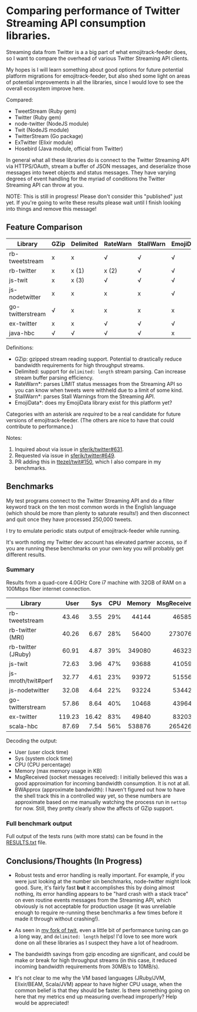 # Comparing performance of Twitter Streaming API consumption libraries.
Streaming data from Twitter is a a big part of what emojitrack-feeder does, so I
want to compare the overhead of various Twitter Streaming API clients.

My hopes is I will learn something about good options for future potential
platform migrations for emojitrack-feeder, but also shed some light on areas of
potential improvements in all the libraries, since I would love to see the
overall ecosystem improve here.

Compared:

 - TweetStream (Ruby gem)
 - Twitter (Ruby gem)
 - node-twitter (NodeJS module)
 - Twit (NodeJS module)
 - TwitterStream (Go package)
 - ExTwitter (Elixir module)
 - Hosebird (Java module, official from Twitter)

In general what all these libraries do is connect to the Twitter Streaming API
via HTTPS/OAuth, stream a buffer of JSON messages, and deserialize those
messages into tweet objects and status messages.  They have varying degrees of
event handling for the myriad of conditions the Twitter Streaming API can throw
at you.

NOTE: This is still in progress! Please don't consider this "published" just
yet.  If you're going to write these results please wait until I finish looking
into things and remove this message!

## Feature Comparison

 Library          | GZip | Delimited | RateWarn | StallWarn | EmojiData
 ---------------- | ---- | --------- | -------- | --------- | ---------
 rb-tweetstream   | x    | x         | √        | √         | √
 rb-twitter       | x    | x (1)     | x (2)    | √         | √
 js-twit          | x    | x (3)     | √        | √         | √
 js-nodetwitter   | x    | x         | x        | x         | √
 go-twitterstream | √    | x         | x        | x         | x
 ex-twitter       | x    | x         | √        | √         | √
 java-hbc         | √    | √         | √        | √         | x


Definitions:
 - GZip: gzipped stream reading support. Potential to drastically reduce
   bandwidth requirements for high throughput streams.
 - Delimited: support for `delimited: length` stream parsing. Can increase
   stream buffer parsing efficiency.
 - RateWarn*: parses LIMIT status messages from the Streaming API so you can
   know when tweets were withheld due to a limit of some kind.
 - StallWarn*: parses Stall Warnings from the Streaming API.
 - EmojiData*: does my EmojiData library exist for this platform yet?

Categories with an asterisk are _required_ to be a real candidate for future
versions of emojitrack-feeder. (The others are nice to have that could
contribute to performance.)

Notes:
 1. Inquired about via issue in [sferik/twitter#631][631].
 2. Requested via issue in [sferik/twitter#649][649].
 3. PR adding this in [ttezel/twit#150][150], which I also compare in my
 benchmarks.

[631]: https://github.com/sferik/twitter/pull/631
[649]: https://github.com/sferik/twitter/issues/649
[150]: https://github.com/ttezel/twit/pull/150

## Benchmarks
My test programs connect to the Twitter Streaming API and do a filter keyword
track on the ten most common words in the English language (which should be
more than plenty to saturate results!) and then disconnect and quit once they
have processed 250,000 tweets.

I try to emulate periodic stats output of emojitrack-feeder while running.

It's worth noting my Twitter dev account has elevated partner access, so if you
are running these benchmarks on your own key you will probably get different
results.


### Summary
Results from a quad-core 4.0GHz Core i7 machine with 32GB of RAM on a 100Mbps
fiber internet connection.

 Library            | User   | Sys   | CPU | Memory | MsgReceived | BWApprox
 ------------------ | -----: | ----: | --: | -----: | ----------: | -------:
 rb-tweetstream     |  43.46 |  3.55 | 29% |  44144 |     465857  | ~0.94 GB
 rb-twitter (MRI)   |  40.26 |  6.67 | 28% |  56400 |    2730766  | ~0.94 GB
 rb-twitter (JRuby) |  60.91 |  4.87 | 39% | 349080 |     463234  | ~0.95 GB
 js-twit            |  72.63 |  3.96 | 47% |  93688 |     410594  | ~0.94 GB
 js-mroth/twit#perf |  32.77 |  4.61 | 23% |  93972 |     515569  | ~0.95 GB
 js-nodetwitter     |  32.08 |  4.64 | 22% |  93224 |     534422  | ~0.95 GB
 go-twitterstream   |  57.86 |  8.64 | 40% |  10468 |     439641  | ~0.35 GB
 ex-twitter         | 119.23 | 16.42 | 83% |  49840 |     832032  | ~0.96 GB
 scala-hbc          |  87.69 |  7.54 | 56% | 538876 |    2654263  | ~0.35 GB

Decoding the output:
 - User (user clock time)
 - Sys (system clock time)
 - CPU (CPU percentage)
 - Memory (max memory usage in KB)
 - MsgReceived (socket messages received): I initially believed this was a good
   approximation for incoming bandwidth consumption. It is not at all.
 - BWApprox (approximate bandwidth): I haven't figured out how to have the shell
   track this in a controlled way yet, so these numbers are approximate based on
   me manually watching the process run in `nettop` for now. Still, they pretty
   clearly show the affects of GZip support.


### Full benchmark output
Full output of the tests runs (with more stats) can be found in the
[RESULTS.txt](/RESULTS.txt) file.

## Conclusions/Thoughts (In Progress)

 - Robust tests and error handling is really important.  For example, if you
   were just looking at the number sin benchmarks, node-twitter might look good.
   Sure, it's fairly fast **but** it accomplishes this by doing almost nothing,
   its error handling appears to be "hard crash with a stack trace" on even
   routine events messages from the Streaming API, which obviously is not
   acceptable for production usage (it was unreliable enough to require
   re-running these benchmarks a few times before it made it through without
   crashing!).

 - As seen in [my fork of twit][150], even a little bit of performance tuning
   can go a long way, and `delimited: length` helps! I'd love to see more work
   done on all these libraries as I suspect they have a lot of headroom.

 - The bandwidth savings from gzip encoding are significant, and could be make
   or break for high throughput streams (in this case, it reduced incoming
   bandwidth requirements from 30MB/s to 10MB/s).

 - It's not clear to me why the VM based languages (JRuby/JVM, Elixir/BEAM,
   Scala/JVM) appear to have higher CPU usage, when the common belief is that
   they should be faster. Is there something going on here that my metrics end
   up measuring overhead improperly?  Help would be appreciated!
